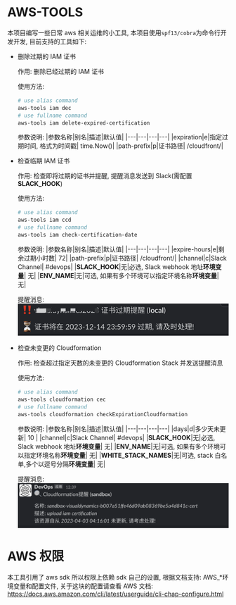 # AWS-TOOLS

本项目编写一些日常 aws 相关运维的小工具, 本项目使用`spf13/cobra`为命令行开发开发, 目前支持的工具如下:

- 删除过期的 IAM 证书

  作用: 删除已经过期的 IAM 证书

  使用方法:

  ```bash
  # use alias command
  aws-tools iam dec
  # use fullname command
  aws-tools iam delete-expired-certification
  ```

  参数说明:
  |参数名称|别名|描述|默认值|
  |---|---|---|---|
  |expiration|e|指定过期时间, 格式为时间戳| time.Now()|
  |path-prefix|p|证书路径| /cloudfront/|

- 检查临期 IAM 证书

  作用: 检查即将过期的证书并提醒, 提醒消息发送到 Slack(需配置 **SLACK_HOOK**)

  使用方法:

  ```bash
  # use alias command
  aws-tools iam ccd
  # use fullname command
  aws-tools iam check-certification-date
  ```

  参数说明:
  |参数名称|别名|描述|默认值|
  |---|---|---|---|
  |expire-hours|e|剩余过期小时数| 72|
  |path-prefix|p|证书路径| /cloudfront/|
  |channel|c|Slack Channel| #devops|
  |**SLACK_HOOK**|无|必选, Slack webhook 地址**环境变量**| 无|
  |**ENV_NAME**|无|可选, 如果有多个环境可以指定环境名称**环境变量**| 无|

  提醒消息:
  ![提醒消息](https://raw.githubusercontent.com/nnsay/gist/main/imgimgimage-20230425160005352.png)

- 检查未变更的 Cloudformation

  作用: 检查超过指定天数的未变更的 Cloudformation Stack 并发送提醒消息

  使用方法:

  ```bash
  # use alias command
  aws-tools cloudformation cec
  # use fullname command
  aws-tools cloudformation checkExpirationCloudformation
  ```

  参数说明:
  |参数名称|别名|描述|默认值|
  |---|---|---|---|
  |days|d|多少天未更新| 10 |
  |channel|c|Slack Channel| #devops|
  |**SLACK_HOOK**|无|必选, Slack webhook 地址**环境变量**| 无|
  |**ENV_NAME**|无|可选, 如果有多个环境可以指定环境名称**环境变量**| 无|
  |**WHITE_STACK_NAMES**|无|可选, stack 白名单,多个以逗号分隔**环境变量**| 无|

  提醒消息:
  ![提醒消息](https://raw.githubusercontent.com/nnsay/gist/main/img20230629135941.png)

# AWS 权限

本工具引用了 aws sdk 所以权限上依赖 sdk 自己的设置, 根据文档支持: AWS\_\*环境变量和配置文件, 关于这块的配置请查看 AWS 文档: https://docs.aws.amazon.com/cli/latest/userguide/cli-chap-configure.html
